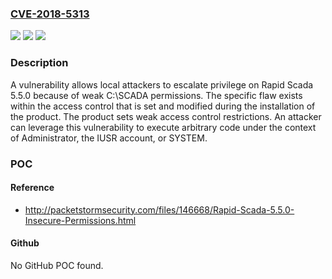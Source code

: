 ### [CVE-2018-5313](https://cve.mitre.org/cgi-bin/cvename.cgi?name=CVE-2018-5313)
![](https://img.shields.io/static/v1?label=Product&message=n%2Fa&color=blue)
![](https://img.shields.io/static/v1?label=Version&message=n%2Fa&color=blue)
![](https://img.shields.io/static/v1?label=Vulnerability&message=n%2Fa&color=brighgreen)

### Description

A vulnerability allows local attackers to escalate privilege on Rapid Scada 5.5.0 because of weak C:\SCADA permissions. The specific flaw exists within the access control that is set and modified during the installation of the product. The product sets weak access control restrictions. An attacker can leverage this vulnerability to execute arbitrary code under the context of Administrator, the IUSR account, or SYSTEM.

### POC

#### Reference
- http://packetstormsecurity.com/files/146668/Rapid-Scada-5.5.0-Insecure-Permissions.html

#### Github
No GitHub POC found.

